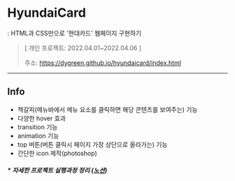 # HyundaiCard
: HTML과 CSS만으로 '현대카드' 웹페이지 구현하기

> [ 개인 프로젝트: 2022.04.01~2022.04.06 ]
> 
> 주소: https://dygreen.github.io/hyundaicard/index.html

***

## Info
* 책갈피(메뉴바에서 메뉴 요소를 클릭하면 해당 콘텐츠를 보여주는) 기능
* 다양한 hover 효과 
* transition 기능
* animation 기능
* top 버튼(버튼 클릭시 페이지 가장 상단으로 올라가는) 기능
* 간단한 icon 제작(photoshop)

#### _* 자세한 프로젝트 실행과정 정리 ([노션](https://dygreen.notion.site/677f0d9f4cc744febe14d7915bf1d2bd))_

